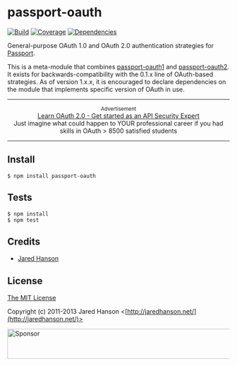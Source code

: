 # passport-oauth

[![Build](https://travis-ci.org/jaredhanson/passport-oauth.png)](http://travis-ci.org/jaredhanson/passport-oauth)
[![Coverage](https://coveralls.io/repos/jaredhanson/passport-oauth/badge.png)](https://coveralls.io/r/jaredhanson/passport-oauth)
[![Dependencies](https://david-dm.org/jaredhanson/passport-oauth.png)](http://david-dm.org/jaredhanson/passport-oauth)


General-purpose OAuth 1.0 and OAuth 2.0 authentication strategies for [Passport](https://github.com/jaredhanson/passport).

This is a meta-module that combines [passport-oauth1](https://github.com/jaredhanson/passport-oauth1)
and [passport-oauth2](https://github.com/jaredhanson/passport-oauth2).  It
exists for backwards-compatibility with the 0.1.x line of OAuth-based
strategies.  As of version 1.x.x, it is encouraged to declare dependencies
on the module that implements specific version of OAuth in use.

---

<p align="center">
  <sup>Advertisement</sup>
  <br>
  <a href="https://click.linksynergy.com/link?id=D*o7yui4/NM&offerid=507388.380582&type=2&murl=https%3A%2F%2Fwww.udemy.com%2Fcourse%2Flearn-oauth-2%2F&u1=1nK7A420G4zc4bUZp1eLf4upep1co3dfyV5nLlKmV">Learn OAuth 2.0 - Get started as an API Security Expert</a><br>Just imagine what could happen to YOUR professional career if you had skills in OAuth > 8500 satisfied students
</p>

---

## Install

    $ npm install passport-oauth

## Tests

    $ npm install
    $ npm test

## Credits

  - [Jared Hanson](http://github.com/jaredhanson)

## License

[The MIT License](http://opensource.org/licenses/MIT)

Copyright (c) 2011-2013 Jared Hanson <[http://jaredhanson.net/](http://jaredhanson.net/)>

<a target='_blank' rel='nofollow' href='https://app.codesponsor.io/link/vK9dyjRnnWsMzzJTQ57fRJpH/jaredhanson/passport-oauth'>  <img alt='Sponsor' width='888' height='68' src='https://app.codesponsor.io/embed/vK9dyjRnnWsMzzJTQ57fRJpH/jaredhanson/passport-oauth.svg' /></a>
